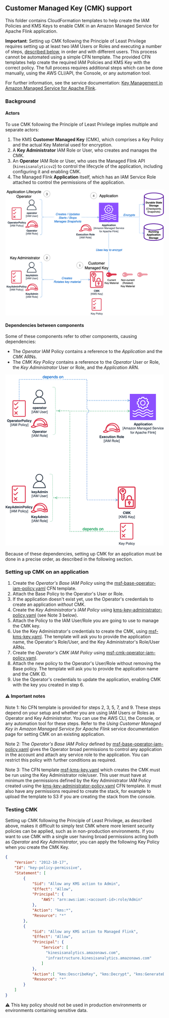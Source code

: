 ## Customer Managed Key (CMK) support

This folder contains CloudFormation templates to help create the IAM Policies and KMS Keys to enable CMK in an 
Amazon Managed Service for Apache Flink application.

**Important**: Setting up CMK following the Principle of Least Privilege requires setting up at least two IAM Users or Roles 
and executing a number of steps, [described below](#setting-up-cmk-on-an-application), in order and with different users. 
This process cannot be automated using a simple CFN template. 
The provided CFN templates help create the required IAM Policies and KMS Key with the correct policy. The full process 
requires additional steps which can be done manually, using the AWS CLI/API, the Console, or any automation tool.


For further information, see the service documentation: [Key Management in Amazon Managed Service for Apache Flink](https://docs.aws.amazon.com/managed-flink/latest/java/key-management-flink.html).

### Background

#### Actors

To use CMK following the Principle of Least Privilege implies multiple and separate actors:

1. The KMS **Customer Managed Key** (CMK), which comprises a Key Policy and the actual Key Material used for encryption.
2. A **Key Administrator** IAM Role or User, who creates and manages the CMK.
3. An **Operator** IAM Role or User, who uses the Managed Flink API (`kinesisanalyticsv2`) to control the lifecycle of the application, including configuring it and enabling CMK. 
4. The Managed Flink **Application** itself, which has an IAM Service Role attached to control the permissions of the application. 

![Actors](images/actors.png)

#### Dependencies between components

Some of these components refer to other components, causing dependencies:

* The *Operator* IAM Policy contains a reference to the *Application* and the *CMK* ARNs.
* The *CMK Key Policy* contains a reference to the *Operator* User or Role, the *Key Administrator* User or Role, and the *Application* ARN.

![Dependencies](images/dependencies.png)

Because of these dependencies, setting up CMK for an application must be done in a precise order, as described in the following section.


### Setting up CMK on an application

1. Create the *Operator's Base IAM Policy* using the [msf-base-operator-iam-policy.yaml](./msf-base-operator-iam-policy.yaml) CFN template. 
2. Attach the Base Policy to the Operator's User or Role.
3. If the application doesn't exist yet, use the Operator's credentials to create an application _without_ CMK.
4. Create the *Key Administrator's IAM Policy* using [kms-key-administrator-policy.yaml](./kms-key-administrator-policy.yaml) (see Note 3 below). 
5. Attach the Policy to the IAM User/Role you are going to use to manage the CMK key. 
6. Use the Key Administrator's credentials to create the CMK, using [msf-kms-key.yaml](./msf-kms-key.yaml). The template will ask you to provide the application name, the Operator's Role/User, and the Key Administrator's Role/User ARNs.
7. Create the *Operator's CMK IAM Policy* using [msf-cmk-operator-iam-policy.yaml](./msf-cmk-operator-iam-policy.yaml). 
8. Attach the new policy to the Operator's User/Role without removing the Base policy. The template will ask you to provide the application name and the CMK ID.
9. Use the Operator's credentials to update the application, enabling CMK with the key you created in step 6.

#### ⚠️ Important notes

Note 1: No CFN template is provided for steps 2, 3, 5, 7, and 9. These steps depend on your setup and whether you are using IAM Users or Roles as Operator and Key Administrator. You can use the AWS CLI, the Console, or any automation tool for these steps. Refer to the *Using Customer Managed Key in Amazon Managed Service for Apache Flink* service documentation page for setting CMK on an existing application.

Note 2: The *Operator's Base IAM Policy* defined by [msf-base-operator-iam-policy.yaml](./msf-base-operator-iam-policy.yaml) gives the Operator broad permissions to control any application in the account and attach any service role to the application. You can restrict this policy with further conditions as required.

Note 3: The CFN template [msf-kms-key.yaml](./msf-kms-key.yaml) which creates the CMK must be run using the Key Administrator role/user. This user must have at minimum the permissions defined by the Key Administrator IAM Policy created using the [kms-key-administrator-policy.yaml](./kms-key-administrator-policy.yaml) CFN template. It must also have any permissions required to create the stack, for example to upload the template to S3 if you are creating the stack from the console.

### Testing CMK

Setting up CMK following the Principle of Least Privilege, as described above, makes it difficult to simply test CMK where more lenient security policies can be applied, such as in non-production environments. 
If you want to use CMK with a single user having broad permissions acting both as *Operator* and *Key Administrator*, you can apply the following Key Policy when you create the CMK Key.


```JSON
{
    "Version": "2012-10-17",
    "Id": "key-policy-permissive",
    "Statement": [
        {
            "Sid": "Allow any KMS action to Admin",
            "Effect": "Allow",
            "Principal": {
                "AWS": "arn:aws:iam::<account-id>:role/Admin"
            },
            "Action": "kms:*",
            "Resource": "*"
        },
        {
            "Sid": "Allow any KMS action to Managed Flink",
            "Effect": "Allow",
            "Principal": { 
                "Service": [
                  "kinesisanalytics.amazonaws.com",
                  "infrastructure.kinesisanalytics.amazonaws.com"
                ]
            },
            "Action":[ "kms:DescribeKey", "kms:Decrypt", "kms:GenerateDataKey", "kms:GenerateDataKeyWithoutPlaintext", "kms:CreateGrant" ],
            "Resource": "*"
        }
    ]
} 

```

⚠️ This key policy should not be used in production environments or environments containing sensitive data. 
